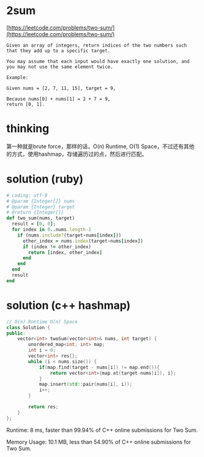 # 2sum

[https://leetcode.com/problems/two-sum/](https://leetcode.com/problems/two-sum/)

```
Given an array of integers, return indices of the two numbers such that they add up to a specific target.

You may assume that each input would have exactly one solution, and you may not use the same element twice.

Example:

Given nums = [2, 7, 11, 15], target = 9,

Because nums[0] + nums[1] = 2 + 7 = 9,
return [0, 1].
```

# thinking

第一种就是brute force，那样的话，O(n) Runtime, O(1) Space，不过还有其他的方式，使用hashmap，存储遍历过的点，然后进行匹配。

# solution (ruby)

```ruby
# coding: utf-8
# @param {Integer[]} nums
# @param {Integer} target
# @return {Integer[]}
def two_sum(nums, target)
  result = [0, 0];
  for index in 0..nums.length-1
    if (nums.include?(target-nums[index]))
      other_index = nums.index(target-nums[index])
      if (index != other_index)
        return [index, other_index]
      end
    end
  end
  result
end
```

# solution (c++ hashmap)

```c++
// O(n) Runtime O(n) Space
class Solution {
public:
    vector<int> twoSum(vector<int>& nums, int target) {
        unordered_map<int, int> map;
        int i = 0;
        vector<int> res{};
        while (i < nums.size()) {
            if(map.find(target - nums[i]) != map.end()){
                return vector<int>{map.at(target-nums[i]), i};
            }
            map.insert(std::pair(nums[i], i));
            i++;
        }

        return res;
    }
};
```

Runtime: 8 ms, faster than 99.94% of C++ online submissions for Two Sum.

Memory Usage: 10.1 MB, less than 54.90% of C++ online submissions for Two Sum.
